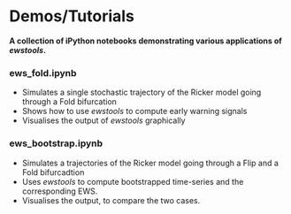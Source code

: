 # Demos/Tutorials
**A collection of iPython notebooks demonstrating various applications of *ewstools*.**

### ews_fold.ipynb
- Simulates a single stochastic trajectory of the Ricker model going through a Fold bifurcation
- Shows how to use *ewstools* to compute early warning signals
- Visualises the output of *ewstools* graphically


### ews_bootstrap.ipynb
- Simulates a trajectories of the Ricker model going through a Flip and a Fold bifurcadtion
- Uses *ewstools* to compute bootstrapped time-series and the corresponding EWS.
- Visualises the output, to compare the two cases.













